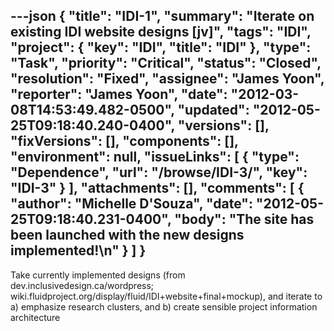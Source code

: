 ---json
{
  "title": "IDI-1",
  "summary": "Iterate on existing IDI website designs [jv]",
  "tags": "IDI",
  "project": {
    "key": "IDI",
    "title": "IDI"
  },
  "type": "Task",
  "priority": "Critical",
  "status": "Closed",
  "resolution": "Fixed",
  "assignee": "James Yoon",
  "reporter": "James Yoon",
  "date": "2012-03-08T14:53:49.482-0500",
  "updated": "2012-05-25T09:18:40.240-0400",
  "versions": [],
  "fixVersions": [],
  "components": [],
  "environment": null,
  "issueLinks": [
    {
      "type": "Dependence",
      "url": "/browse/IDI-3/",
      "key": "IDI-3"
    }
  ],
  "attachments": [],
  "comments": [
    {
      "author": "Michelle D'Souza",
      "date": "2012-05-25T09:18:40.231-0400",
      "body": "The site has been launched with the new designs implemented!\n"
    }
  ]
}
---
Take currently implemented designs (from dev.inclusivedesign.ca/wordpress; wiki.fluidproject.org/display/fluid/IDI+website+final+mockup), and iterate to a) emphasize research clusters, and b) create sensible project information architecture

        